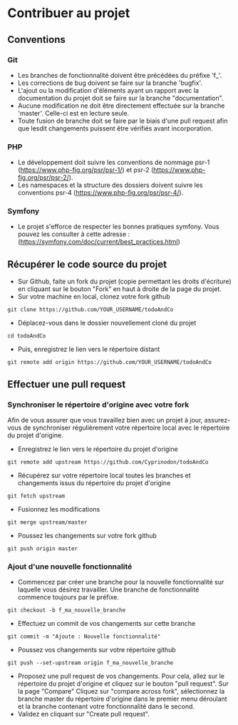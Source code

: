 # Contribuer au projet
## Conventions
### Git
- Les branches de fonctionnalité doivent être précédées du préfixe 'f_'.
- Les corrections de bug doivent se faire sur la branche 'bugfix'.
- L'ajout ou la modification d'éléments ayant un rapport avec la documentation du projet doit se faire sur la branche "documentation".
- Aucune modification ne doit être directement effectuée sur la branche 'master'. Celle-ci est en lecture seule.
- Toute fusion de branche doit se faire par le biais d'une pull request afin que lesdit changements puissent être vérifiés avant incorporation.
### PHP
- Le développement doit suivre les conventions de nommage psr-1 (https://www.php-fig.org/psr/psr-1/) et psr-2 (https://www.php-fig.org/psr/psr-2/).
- Les namespaces et la structure des dossiers doivent suivre les conventions psr-4 (https://www.php-fig.org/psr/psr-4/).
### Symfony
- Le projet s'efforce de respecter les bonnes pratiques symfony. Vous pouvez les consulter à cette adresse : (https://symfony.com/doc/current/best_practices.html)
## Récupérer le code source du projet
- Sur Github, faite un fork du projet (copie permettant les droits d'écriture) en cliquant sur le bouton "Fork" en haut à droite de la page du projet.
- Sur votre machine en local, clonez votre fork github
```
git clone https://github.com/YOUR_USERNAME/todoAndCo
```
- Déplacez-vous dans le dossier nouvellement cloné du projet
```
cd todoAndCo
```
- Puis, enregistrez le lien vers le répertoire distant
```
git remote add origin https://github.com/YOUR_USERNAME/todoAndCo
```
## Effectuer une pull request
### Synchroniser le répertoire d'origine avec votre fork
Afin de vous assurer que vous travaillez bien avec un projet à jour, assurez-vous de synchroniser régulièrement votre répertoire local avec le répertoire du projet d'origine.
- Enregistrez le lien vers le répertoire du projet d'origine
```
git remote add upstream https://github.com/Cyprinodon/todoAndCo
```
- Récupérez sur votre répertoire local toutes les branches et changements issus du répertoire du projet d'origine
```
git fetch upstream
```
- Fusionnez les modifications
```
git merge upstream/master
```
- Poussez les changements sur votre fork github
```
git push origin master
```

### Ajout d'une nouvelle fonctionnalité
- Commencez par créer une branche pour la nouvelle fonctionnalité sur laquelle vous désirez travailler. Une branche de fonctionnalité commence toujours par le préfixe.
```
git checkout -b f_ma_nouvelle_branche
```
- Effectuez un commit de vos changements sur cette branche
```
git commit -m "Ajoute : Nouvelle fonctionnalité"
```
- Poussez vos changements sur votre répertoire github
```
git push --set-upstream origin f_ma_nouvelle_branche
```
- Proposez une pull request de vos changements. Pour cela, allez sur le répertoire du projet d'origine et cliquez sur le bouton "pull request".
Sur la page "Compare" Cliquez sur "compare across fork", sélectionnez la branche master du répertoire d'origine dans le premier menu déroulant et la branche contenant votre fonctionnalité dans le second.
- Validez en cliquant sur "Create pull request".